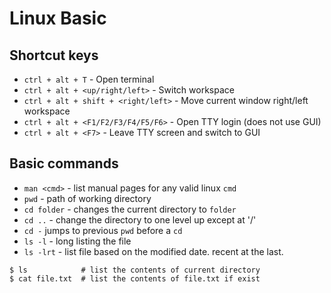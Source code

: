 # Linux Basic

## Shortcut keys

- `ctrl + alt + T` - Open terminal
- `ctrl + alt + <up/right/left>` - Switch workspace
- `ctrl + alt + shift + <right/left>` - Move current window right/left workspace
- `ctrl + alt + <F1/F2/F3/F4/F5/F6>` - Open TTY login (does not use GUI)
- `ctrl + alt + <F7>` -  Leave TTY screen and switch to GUI


## Basic commands

- `man <cmd>` - list manual pages for any valid linux `cmd`
- `pwd` - path of working directory
- `cd folder` - changes the current directory to `folder`
- `cd ..` - change the directory to one level up except at '/'
- `cd -`   jumps to previous `pwd` before a `cd`
- `ls -l` - long listing the file
- `ls -lrt` - list file based on the modified date. recent at the last.


```shell
$ ls            # list the contents of current directory
$ cat file.txt  # list the contents of file.txt if exist
```
